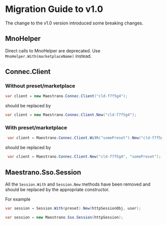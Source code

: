 # Migration Guide to v1.0

The change to the v1.0 version introduced some breaking changes.

## MnoHelper

Direct calls to MnoHelper are deprecated. Use `MnoHelper.With(marketplaceName)` instead.

## Connec.Client

### Without preset/marketplace
```csharp
var client = new Maestrano.Connec.Client("cld-f7f5g4");
```
should be replaced by

```csharp
var client = new Maestrano.Connec.Client.New("cld-f7f5g4");
```

### With preset/marketplace

```csharp
 var client = Maestrano.Connec.Client.With("somePreset").New("cld-f7f5g4");
```
should be replaced by
```csharp
 var client = Maestrano.Connec.Client.New("cld-f7f5g4", "somePreset");
```

## Maestrano.Sso.Session

All the `Session.With` and `Session.New` methods have been removed and should be replaced by the appropriate constructor.

For example

```csharp
var session = Session.With(preset).New(httpSessionObj, user);
```

```csharp
var session = new Maestrano.Sso.Session(httpSession);
```


